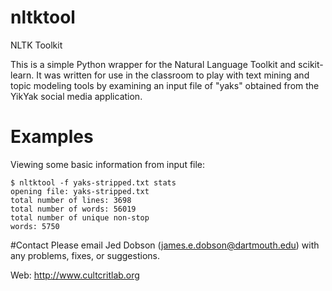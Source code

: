 # nltktool
NLTK Toolkit

This is a simple Python wrapper for the Natural Language Toolkit and
scikit-learn. It was written for use in the classroom to play with text mining
and topic modeling tools by examining an input file of "yaks" obtained from the
YikYak social media application.

# Examples

Viewing some basic information from input file:

    $ nltktool -f yaks-stripped.txt stats
    opening file: yaks-stripped.txt
    total number of lines: 3698
    total number of words: 56019
    total number of unique non-stop
    words: 5750

#Contact
Please email Jed Dobson (james.e.dobson@dartmouth.edu) with any problems,
fixes, or suggestions.

Web: http://www.cultcritlab.org
